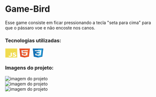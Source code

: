 <h1>Game-Bird</h1>
Esse game consiste em ficar pressionando a tecla "seta para cima" para que o pássaro voe e não encoste nos canos.


<h3>Tecnologias utilizadas:</h3>
<div style="display: inline_block">
  <img align="center" alt="Js" height="30" width="40" src="https://raw.githubusercontent.com/devicons/devicon/master/icons/javascript/javascript-plain.svg">
  <img align="center" alt="HTML" height="30" width="40" src="https://raw.githubusercontent.com/devicons/devicon/master/icons/html5/html5-original.svg">
  <img align="center" alt="CSS" height="30" width="40" src="https://raw.githubusercontent.com/devicons/devicon/master/icons/css3/css3-original.svg">
  
</div>

<h3>Imagens do projeto:</h3>
<div>
 <img width="300px" src="https://i.imgur.com/CJDuFmH.png" alt="imagem do projeto" ><br>
 <img width="300px" src="https://i.imgur.com/Axuf6k3.png" alt="imagem do projeto" ><br>
 <img width="300px" src="https://i.imgur.com/AQ0LKJ5.png" alt="imagem do projeto" ><br>
</div>
<br>

